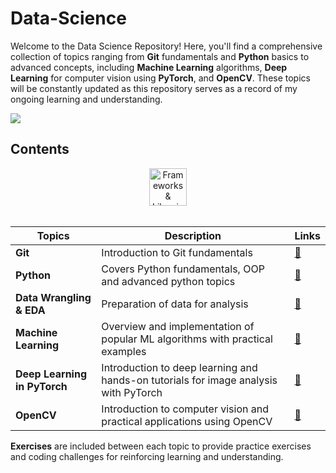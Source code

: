 # Data-Science

Welcome to the Data Science Repository! Here, you'll find a comprehensive collection of topics ranging from **Git** fundamentals and **Python** basics to advanced concepts, including **Machine Learning** algorithms, **Deep Learning** for computer vision using **PyTorch**, and **OpenCV**. These topics will be constantly updated as this repository serves as a record of my ongoing learning and understanding.

<img src = "assets/data_science.gif">

## Contents
<div align="center">
  <img src="https://go-skill-icons.vercel.app/api/icons?i=git,python,pandas,numpy,matplotlib,seaborn,sklearn,pytorch,lightning,opencv" alt="Frameworks & Libraries" height="60"/> </br></br>
</div>

| Topics                        | Description                                                                                 | Links |
|-------------------------------|---------------------------------------------------------------------------------------------|-------|
| **Git**                       | Introduction to Git fundamentals                                                             | [🔗](https://github.com/LuluW8071/Data-Science/tree/main/Git) |
| **Python**                    | Covers Python fundamentals, OOP and advanced python topics                                   | [🔗](https://github.com/LuluW8071/Data-Science/tree/main/00_Python/Notebooks) |
| **Data Wrangling & EDA**      | Preparation of data for analysis                                                             | [🔗](https://github.com/LuluW8071/Data-Science/tree/main/01_Data_Wrangling_and_EDA) |
| **Machine Learning**          | Overview and implementation of popular ML algorithms with practical examples                 | [🔗](https://github.com/LuluW8071/Data-Science/tree/main/02_Machine_Learning) |
| **Deep Learning in PyTorch**  | Introduction to deep learning and hands-on tutorials for image analysis with PyTorch         | [🔗](https://github.com/LuluW8071/Data-Science/tree/main/03_Deep_Learning_in_PyTorch) |
| **OpenCV**                    | Introduction to computer vision and practical applications using OpenCV                      | [🔗](https://github.com/LuluW8071/Data-Science/tree/main/05_OpenCV) |

**Exercises** are included between each topic to provide practice exercises and coding challenges for reinforcing learning and understanding.


